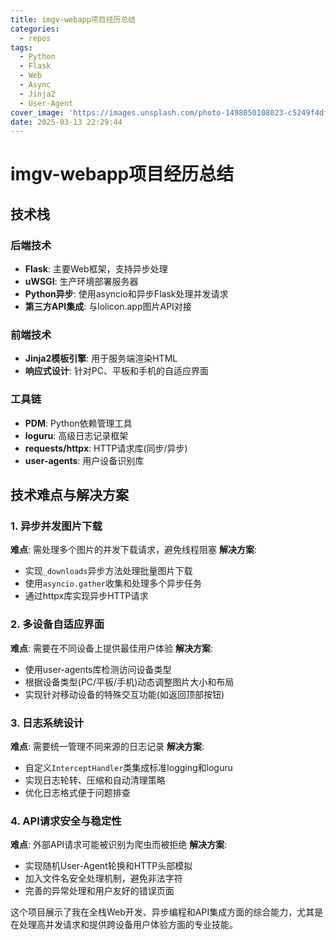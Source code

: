 ```yaml
---
title: imgv-webapp项目经历总结
categories:
  - repos
tags:
  - Python
  - Flask
  - Web
  - Async
  - Jinja2
  - User-Agent
cover_image: 'https://images.unsplash.com/photo-1498050108023-c5249f4df085'
date: 2025-03-13 22:29:44
---
```


# imgv-webapp项目经历总结

## 技术栈

### 后端技术
- **Flask**: 主要Web框架，支持异步处理
- **uWSGI**: 生产环境部署服务器
- **Python异步**: 使用asyncio和异步Flask处理并发请求
- **第三方API集成**: 与lolicon.app图片API对接

### 前端技术
- **Jinja2模板引擎**: 用于服务端渲染HTML
- **响应式设计**: 针对PC、平板和手机的自适应界面

### 工具链
- **PDM**: Python依赖管理工具
- **loguru**: 高级日志记录框架
- **requests/httpx**: HTTP请求库(同步/异步)
- **user-agents**: 用户设备识别库

## 技术难点与解决方案

### 1. 异步并发图片下载
**难点**: 需处理多个图片的并发下载请求，避免线程阻塞
**解决方案**: 
- 实现`_downloads`异步方法处理批量图片下载
- 使用`asyncio.gather`收集和处理多个异步任务
- 通过httpx库实现异步HTTP请求

### 2. 多设备自适应界面
**难点**: 需要在不同设备上提供最佳用户体验
**解决方案**:
- 使用user-agents库检测访问设备类型
- 根据设备类型(PC/平板/手机)动态调整图片大小和布局
- 实现针对移动设备的特殊交互功能(如返回顶部按钮)

### 3. 日志系统设计
**难点**: 需要统一管理不同来源的日志记录
**解决方案**:
- 自定义`InterceptHandler`类集成标准logging和loguru
- 实现日志轮转、压缩和自动清理策略
- 优化日志格式便于问题排查

### 4. API请求安全与稳定性
**难点**: 外部API请求可能被识别为爬虫而被拒绝
**解决方案**:
- 实现随机User-Agent轮换和HTTP头部模拟
- 加入文件名安全处理机制，避免非法字符
- 完善的异常处理和用户友好的错误页面

这个项目展示了我在全栈Web开发、异步编程和API集成方面的综合能力，尤其是在处理高并发请求和提供跨设备用户体验方面的专业技能。